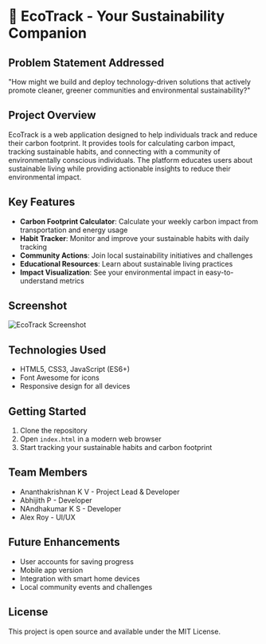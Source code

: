# 🌱 EcoTrack - Your Sustainability Companion

## Problem Statement Addressed
"How might we build and deploy technology-driven solutions that actively promote cleaner, greener communities and environmental sustainability?"

## Project Overview
EcoTrack is a web application designed to help individuals track and reduce their carbon footprint. It provides tools for calculating carbon impact, tracking sustainable habits, and connecting with a community of environmentally conscious individuals. The platform educates users about sustainable living while providing actionable insights to reduce their environmental impact.

## Key Features
- **Carbon Footprint Calculator**: Calculate your weekly carbon impact from transportation and energy usage
- **Habit Tracker**: Monitor and improve your sustainable habits with daily tracking
- **Community Actions**: Join local sustainability initiatives and challenges
- **Educational Resources**: Learn about sustainable living practices
- **Impact Visualization**: See your environmental impact in easy-to-understand metrics

## Screenshot
![EcoTrack Screenshot](./assets/screenshot.png)

## Technologies Used
- HTML5, CSS3, JavaScript (ES6+)
- Font Awesome for icons
- Responsive design for all devices

## Getting Started
1. Clone the repository
2. Open `index.html` in a modern web browser
3. Start tracking your sustainable habits and carbon footprint

## Team Members
- Ananthakrishnan K V - Project Lead & Developer
- Abhijith P - Developer
- NAndhakumar K S - Developer
- Alex Roy - UI/UX

## Future Enhancements
- User accounts for saving progress
- Mobile app version
- Integration with smart home devices
- Local community events and challenges

## License
This project is open source and available under the MIT License.
